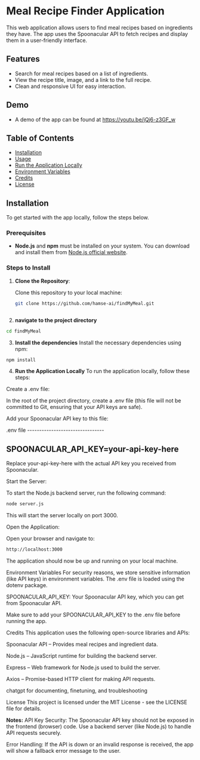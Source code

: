 # Meal Recipe Finder Application

This web application allows users to find meal recipes based on ingredients they have. The app uses the Spoonacular API to fetch recipes and display them in a user-friendly interface.

## Features

- Search for meal recipes based on a list of ingredients.
- View the recipe title, image, and a link to the full recipe.
- Clean and responsive UI for easy interaction.

## Demo

- A demo of the app can be found at https://youtu.be/jQj6-z3GF_w

## Table of Contents
- [Installation](#installation)
- [Usage](#usage)
- [Run the Application Locally](#run-the-application-locally)
- [Environment Variables](#environment-variables)
- [Credits](#credits)
- [License](#license)

## Installation

To get started with the app locally, follow the steps below.

### Prerequisites
- **Node.js** and **npm** must be installed on your system. You can download and install them from [Node.js official website](https://nodejs.org/).

### Steps to Install

1. **Clone the Repository**:

   Clone this repository to your local machine:

   ```bash
   git clone https://github.com/hamse-ai/findMyMeal.git



2. **navigate to the project directory**
```bash
cd findMyMeal
```


3. **Install the dependencies**
Install the necessary dependencies using npm:

```bash 
npm install
```



4. **Run the Application Locally**
To run the application locally, follow these steps:

Create a .env file:

In the root of the project directory, create a .env file (this file will not be committed to Git, ensuring that your API keys are safe).

Add your Spoonacular API key to this file:

.env file --------------------------------

SPOONACULAR_API_KEY=your-api-key-here
--------------------------------    

Replace your-api-key-here with the actual API key you received from Spoonacular.

Start the Server:

To start the Node.js backend server, run the following command:

```bash
node server.js
```
This will start the server locally on port 3000.

Open the Application:

Open your browser and navigate to:

```bash 
http://localhost:3000
```
The application should now be up and running on your local machine.

Environment Variables
For security reasons, we store sensitive information (like API keys) in environment variables. The .env file is loaded using the dotenv package.

SPOONACULAR_API_KEY: Your Spoonacular API key, which you can get from Spoonacular API.

Make sure to add your SPOONACULAR_API_KEY to the .env file before running the app.

Credits
This application uses the following open-source libraries and APIs:

Spoonacular API – Provides meal recipes and ingredient data.

Node.js – JavaScript runtime for building the backend server.

Express – Web framework for Node.js used to build the server.

Axios – Promise-based HTTP client for making API requests.

chatgpt for documenting, finetuning, and troubleshooting

License
This project is licensed under the MIT License - see the LICENSE file for details.

**Notes:**
API Key Security: The Spoonacular API key should not be exposed in the frontend (browser) code. Use a backend server (like Node.js) to handle API requests securely.

Error Handling: If the API is down or an invalid response is received, the app will show a fallback error message to the user.
